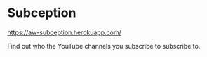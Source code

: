 # Subception

https://aw-subception.herokuapp.com/

Find out who the YouTube channels you subscribe to subscribe to.
